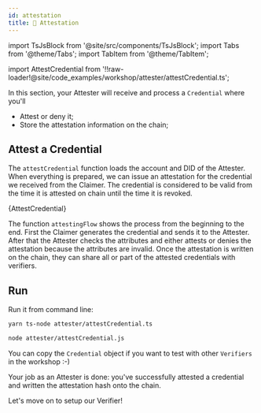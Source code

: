 ```yaml
---
id: attestation
title: 🧾 Attestation
---
```


import TsJsBlock from '@site/src/components/TsJsBlock';
import Tabs from '@theme/Tabs';
import TabItem from '@theme/TabItem';

import AttestCredential from '!!raw-loader!@site/code_examples/workshop/attester/attestCredential.ts';

In this section, your <span className="label-role attester">Attester</span> will receive and process a `Credential` where you'll

- Attest or deny it;
- Store the attestation information on the chain;

## Attest a Credential

The `attestCredential` function loads the account and DID of the <span className="label-role attester">Attester</span>.
When everything is prepared, we can issue an attestation for the credential we received from the <span className="label-role claimer">Claimer</span>.
The credential is considered to be valid from the time it is attested on chain until the time it is revoked.

<TsJsBlock fileName="attester/attestCredential">
  {AttestCredential}
</TsJsBlock>

The function `attestingFlow` shows the process from the beginning to the end.
First the <span className="label-role claimer">Claimer</span> generates the credential and sends it to the <span className="label-role attester">Attester</span>.
After that the <span className="label-role attester">Attester</span> checks the attributes and either attests or denies the attestation because the attributes are invalid.
Once the attestation is written on the chain, they can share all or part of the attested credentials with verifiers.

## Run

Run it from command line:

<Tabs groupId="ts-js-choice">
  <TabItem value='ts' label='Typescript' default>

  ```bash
  yarn ts-node attester/attestCredential.ts
  ```

  </TabItem>
  <TabItem value='js' label='Javascript' default>

  ```bash
  node attester/attestCredential.js
  ```

  </TabItem>
</Tabs>

You can copy the `Credential` object if you want to test with other `Verifiers` in the workshop :-)

Your job as an <span className="label-role attester">Attester</span> is done: you've successfully attested a credential and written the attestation hash onto the chain.

Let's move on to setup our <span className="label-role verifier">Verifier</span>!
